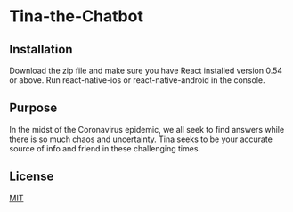 # Tina-the-Chatbot

## Installation
Download the zip file and make sure you have React installed version 0.54 or above. Run react-native-ios or react-native-android in the console.

## Purpose
In the midst of the Coronavirus epidemic, we all seek to find answers while there is so much chaos and uncertainty. Tina seeks to be your accurate source of info and friend in these challenging times.


## License
[MIT](https://choosealicense.com/licenses/mit/)
